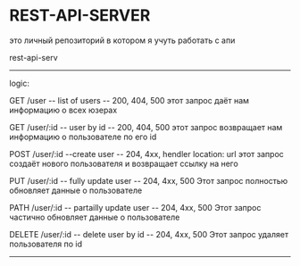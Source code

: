 # REST-API-SERVER
это личный репозиторий в котором я учуть работать с апи

rest-api-serv
___
logic:

GET /user -- list of users -- 200, 404, 500
   этот запрос даёт нам информацию о всех юзерах

GET /user/:id -- user by id -- 200, 404,   500 этот запрос возвращает нам информацию о пользователе по его id 

POST /user/:id --create user -- 204, 4xx, hendler location: url
этот запрос создаёт нового пользователя и возвращает ссылку на него

PUT /user/:id -- fully update user -- 204, 4xx, 500
Этот запрос полностью обновляет данные о пользователе

PATH /user/:id -- partailly update user -- 204, 4xx, 500
Этот запрос частично обновляет данные о пользователе

DELETE /user/:id -- delete user by id -- 204, 4xx, 500
Этот запрос удаляет пользователя по id
___
